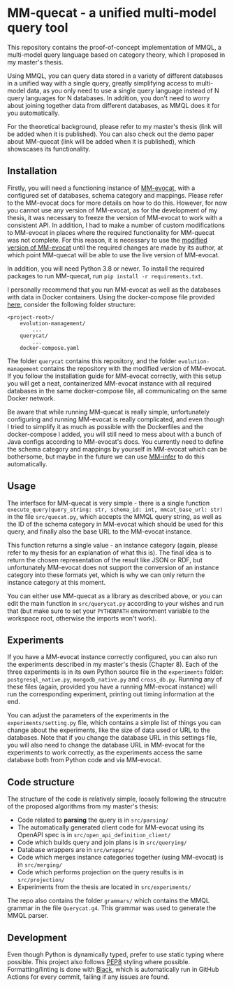 # MM-quecat - a unified multi-model query tool

This repository contains the proof-of-concept implementation of MMQL, a multi-model query language based on category theory, which I proposed in my master's thesis.

Using MMQL, you can query data stored in a variety of different databases in a unified way with a single query, greatly simplifying access to multi-model data, as you only need to use a single query language instead of N query languages for N databases. In addition, you don't need to worry about joining together data from different databases, as MMQL does it for you automatically.

For the theoretical background, please refer to my master's thesis (link will be added when it is published).
You can also check out the demo paper about MM-quecat (link will be added when it is published), which showscases its functionality.

## Installation

Firstly, you will need a functioning instance of [MM-evocat](https://mm-evocat.com/), with a configured set of databases, schema category and mappings. Please refer to the MM-evocat docs for more details on how to do this. However, for now you cannot use any version of MM-evocat, as for the development of my thesis, it was necessary to freeze the version of MM-evocat to work with a consistent API. In addition, I had to make a number of custom modifications to MM-evocat in places where the required functionality for MM-quecat was not complete. For this reason, it is necessary to use the [modified version of MM-evocat](https://github.com/yawnston/evolution-management) until the required changes are made by its author, at which point MM-quecat will be able to use the live version of MM-evocat.

In addition, you will need Python 3.8 or newer. To install the required packages to run MM-quecat, run `pip install -r requirements.txt`.

I personally recommend that you run MM-evocat as well as the databases with data in Docker containers. Using the docker-compose file provided [here](https://gist.github.com/yawnston/5dbff710cff2e73d74a1412aafc5dc71), consider the following folder structure:

```
<project-root>/
    evolution-management/
        ...
    querycat/
        ...
    docker-compose.yaml
```

The folder `querycat` contains this repository, and the folder `evolution-management` contains the repository with the modified version of MM-evocat. If you follow the installation guide for MM-evocat correctly, with this setup you will get a neat, containerized MM-evocat instance with all required databases in the same docker-compose file, all communicating on the same Docker network.

Be aware that while running MM-quecat is really simple, unfortunately configuring and running MM-evocat is really complicated, and even though I tried to simplify it as much as possible with the Dockerfiles and the docker-compose I added, you will still need to mess about with a bunch of Java configs according to MM-evocat's docs. You currently need to define the schema category and mappings by yourself in MM-evocat which can be bothersome, but maybe in the future we can use [MM-infer](https://openproceedings.org/2022/conf/edbt/paper-142.pdf) to do this automatically.

## Usage

The interface for MM-quecat is very simple - there is a single function `execute_query(query_string: str, schema_id: int, mmcat_base_url: str)` in the file `src/quecat.py`, which accepts the MMQL query string, as well as the ID of the schema category in MM-evocat which should be used for this query, and finally also the base URL to the MM-evocat instance.

This function returns a single value - an instance category (again, please refer to my thesis for an explanation of what this is). The final idea is to return the chosen representation of the result like JSON or RDF, but unfortunately MM-evocat does not support the conversion of an instance category into these formats yet, which is why we can only return the instance category at this moment.

You can either use MM-quecat as a library as described above, or you can edit the main function in `src/querycat.py` according to your wishes and run that (but make sure to set your `PYTHONPATH` environment variable to the workspace root, otherwise the imports won't work).

## Experiments

If you have a MM-evocat instance correctly configured, you can also run the experiments described in my master's thesis (Chapter 8). Each of the three experiments is in its own Python source file in the `experiments` folder: `postgresql_native.py`, `mongodb_native.py` and `cross_db.py`. Running any of these files (again, provided you have a running MM-evocat instance) will run the corresponding experiment, printing out timing information at the end.

You can adjust the parameters of the experiments in the `experiments/setting.py` file, which contains a simple list of things you can change about the experiments, like the size of data used or URL to the databases. Note that if you change the database URL in this settings file, you will also need to change the database URL in MM-evocat for the experiments to work correctly, as the experiments access the same database both from Python code and via MM-evocat.

## Code structure

The structure of the code is relatively simple, loosely following the strucutre of the proposed algorithms from my master's thesis:

- Code related to __parsing__ the query is in `src/parsing/`
- The automatically generated client code for MM-evocat using its OpenAPI spec is in `src/open_api_definition_client/`
- Code which builds query and join plans is in `src/querying/`
- Database wrappers are in `src/wrappers/`
- Code which merges instance categories together (using MM-evocat) is in `src/merging/`
- Code which performs projection on the query results is in `src/projection/`
- Experiments from the thesis are located in `src/experiments/`

The repo also contains the folder `grammars/` which contains the MMQL grammar in the file `Querycat.g4`. This grammar was used to generate the MMQL parser.

## Development

Even though Python is dynamically typed, prefer to use static typing where possible. This project also follows [PEP8](https://peps.python.org/pep-0008/) styling where possible. Formatting/linting is done with [Black](https://github.com/psf/black), which is automatically run in GitHub Actions for every commit, failing if any issues are found.

